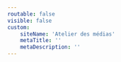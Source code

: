 ```yaml
---
routable: false
visible: false
custom:
    siteName: 'Atelier des médias'
    metaTitle: ''
    metaDescription: ''
---
```


